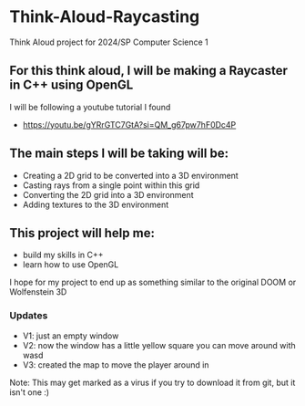 # Think-Aloud-Raycasting
Think Aloud project for 2024/SP Computer Science 1

## For this think aloud, I will be making a Raycaster in C++ using OpenGL
I will be following a youtube tutorial I found
* https://youtu.be/gYRrGTC7GtA?si=QM_g67pw7hF0Dc4P

## The main steps I will be taking will be:
* Creating a 2D grid to be converted into a 3D environment
* Casting rays from a single point within this grid
* Converting the 2D grid into a 3D environment
* Adding textures to the 3D environment

## This project will help me:
- build my skills in C++
- learn how to use OpenGL

 I hope for my project to end up as something similar to the original DOOM or Wolfenstein 3D


### Updates
 - V1: just an empty window
 - V2: now the window has a little yellow square you can move around with wasd
 - V3: created the map to move the player around in


Note: This may get marked as a virus if you try to download it from git, but it isn't one :)